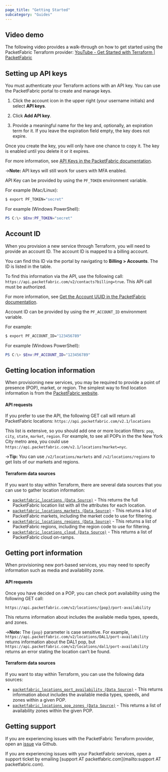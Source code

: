 ```yaml
---
page_title: "Getting Started"
subcategory: "Guides"
---
```


## Video demo

The following video provides a walk-through on how to get started using the PacketFabric Terraform provider: [YouTube - Get Started with Terraform | PacketFabric](https://www.youtube.com/watch?v=UnK9jslY3jg)


## Setting up API keys

You must authenticate your Terraform actions with an API key. You can use the PacketFabric portal to create and manage keys. 

1. Click the account icon in the upper right (your username initials) and select **API keys**. 

2. Click **Add API key**. 

3. Provide a meaningful name for the key and, optionally, an expiration term for it. If you leave the expiration field empty, the key does not expire.

Once you create the key, you will only have one chance to copy it. The key is enabled until you delete it or it expires.

For more information, see [API Keys in the PacketFabric documentation](https://docs.packetfabric.com/admin/my_account/keys/).

->**Note:** API keys will still work for users with MFA enabled.

API Key can be provided by using the `PF_TOKEN` environment variable.

For example (Mac/Linux):

```sh
$ export PF_TOKEN="secret"
```

For example (Windows PowerShell):

```powershell
PS C:\> $Env:PF_TOKEN="secret"
```

## Account ID

When you provision a new service through Terraform, you will need to provide an account ID. The account ID is mapped to a billing account. 


You can find this ID via the portal by navigating to **Billing > Accounts**. The ID is listed in the table. 

To find this information via the API, use the following call: `https://api.packetfabric.com/v2/contacts?billing=true`. This API call must be authorized.

For more information, see [Get the Account UUID in the PacketFabric documentation](https://docs.packetfabric.com/api/examples/account_uuid/).

Account ID can be provided by using the `PF_ACCOUNT_ID` environment variable.

For example:

```sh
$ export PF_ACCOUNT_ID="123456789"
```

For example (Windows PowerShell):

```powershell
PS C:\> $Env:PF_ACCOUNT_ID="123456789"
```

## Getting location information

When provisioning new services, you may be required to provide a point of presence (POP), market, or region. The simplest way to find location information is from the [PacketFabric website](https://packetfabric.com/locations). 

#### API requests

If you prefer to use the API, the following GET call will return all PacketFabric locations: `https://api.packetfabric.com/v2.1/locations` 

This list is extensive, so you should add one or more location filters: `pop`, `city`, `state`, `market`, `region`. For example, to see all POPs in the the New York City metro area, you could use `https://api.packetfabric.com/v2.1/locations?market=nyc`.

->**Tip:** You can use `/v2/locations/markets` and `/v2/locations/regions` to get lists of our markets and regions.

#### Terraform data sources

If you want to stay within Terraform, there are several data sources that you can use to gather location information:

* [`packetfabric_locations (Data Source)`](https://registry.terraform.io/providers/PacketFabric/packetfabric/latest/docs/data-sources/packetfabric_locations) - This returns the full PacketFabric location list with all the attributes for each location. 
* [`packetfabric_locations_markets (Data Source)`](https://registry.terraform.io/providers/PacketFabric/packetfabric/latest/docs/data-sources/packetfabric_locations_markets) - This returns a list of PacketFabric markets, including the market code to use for filtering. 
* [`packetfabric_locations_regions (Data Source)`](https://registry.terraform.io/providers/PacketFabric/packetfabric/latest/docs/data-sources/packetfabric_locations_regions) - This returns a list of PacketFabric regions, including the region code to use for filtering. 
* [`packetfabric_locations_cloud (Data Source)`](https://registry.terraform.io/providers/PacketFabric/packetfabric/latest/docs/data-sources/packetfabric_locations_cloud) - This returns a list of PacketFabric cloud on-ramps.



## Getting port information

When provisioning new port-based services, you may need to specify information such as media and availability zone. 

#### API requests

Once you have decided on a POP, you can check port availability using the following GET call:

`https://api.packetfabric.com/v2/locations/{pop}/port-availability`

 This returns information about includes the available media types, speeds, and zones.

->**Note:** The `{pop}` parameter is case sensitive. For example, `https://api.packetfabric.com/v2/locations/DAL1/port-availability` returns information about the DAL1 pop, but `https://api.packetfabric.com/v2/locations/dal1/port-availability` returns an error stating the location can’t be found.


#### Terraform data sources

If you want to stay within Terraform, you can use the following data sources:

* [`packetfabric_locations_port_availability (Data Source)`](https://registry.terraform.io/providers/PacketFabric/packetfabric/latest/docs/data-sources/packetfabric_locations_port_availability) - This returns information about includes the available media types, speeds, and zones within a given POP.
* [`packetfabric_locations_pop_zones (Data Source)`](https://registry.terraform.io/providers/PacketFabric/packetfabric/latest/docs/data-sources/packetfabric_locations_pop_zones) - This returns a list of availability zones within the given POP.


## Getting support

If you are experiencing issues with the PacketFabric Terraform provider, open an [issue](https://github.com/PacketFabric/terraform-provider-packetfabric/issues) via Github. 

If you are experiencing issues with your PacketFabric services, open a support ticket by emailing [support AT packetfabric.com](mailto:support AT packetfabric.com).